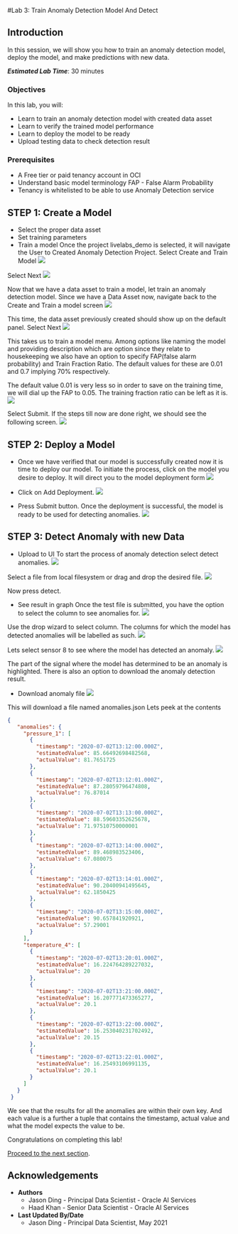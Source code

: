 #Lab 3: Train Anomaly Detection Model And Detect

## Introduction

In this session, we will show you how to train an anomaly detection model, deploy the model, and make predictions with new data.

***Estimated Lab Time***: 30 minutes

### Objectives

In this lab, you will:
- Learn to train an anomaly detection model with created data asset
- Learn to verify the trained model performance
- Learn to deploy the model to be ready
- Upload testing data to check detection result

### Prerequisites
- A Free tier or paid tenancy account in OCI
- Understand basic model terminology FAP - False Alarm Probability
- Tenancy is whitelisted to be able to use Anomaly Detection service


## **STEP 1:** Create a Model
* Select the proper data asset
* Set training parameters
* Train a model
Once the project livelabs_demo is selected, it will navigate the User to Created Anomaly Detection Project. Select Create and Train Model
![](../images/5_create_a_new_model.png " ")

Select Next
![](../images/create_a_new_data_asset.png " ")

Now that we have a data asset to train a model, let train an anomaly detection model. Since we have a Data Asset now, navigate back to the Create and Train a model screen
![](../images/5_create_a_new_model.png " ")

This time, the data asset previously created should show up on the default panel. Select Next
![](../images/choose_an_existing_dataset.png " ")

This takes us to train a model menu. Among options like naming the model and providing description which are option since they relate to housekeeping we also have an option to specify FAP(false alarm probability) and Train Fraction Ratio. The default values for these are 0.01 and 0.7 implying 70% respectively.

The default value 0.01 is very less so in order to save on the training time, we will dial up the FAP to 0.05. The training fraction ratio can be left as it is.
![](../images/create_and_train_model.png " ")

Select Submit. If the steps till now are done right, we should see the following screen.
![](../images/model_creation.png " ")

## **STEP 2:** Deploy a Model
* Once we have verified that our model is successfully created now it is time to deploy our model. To initiate the process, click on the model you desire to deploy. It will direct you to the model deployment form
![](../images/add_deployment.png " ")

* Click on Add Deployment.
![](../images/add_deployment_form.png " ")

* Press Submit button. Once the deployment is successful, the model is ready to be used for detecting anomalies.
![](../images/detect_anomalies.png " ")

## **STEP 3:** Detect Anomaly with new Data

* Upload to UI
To start the  process of anomaly detection select detect anomalies.
![](../images/upload_data.png " ")

Select a file from local filesystem or drag and drop the desired file.
![](../images/detect_anomalies_result.png " ")

Now press detect.

* See result in graph
Once the test file is submitted, you have the option to select the column to see anomalies for.
![](../images/select_column.png " ")

Use the drop wizard to select column. The columns for which the model has detected anomalies will be labelled as such.
![](../images/select_column_drop.png " ")

 Lets select sensor 8 to see where the model has detected an anomaly.
 ![](../images/graph.png " ")

The part of the signal where the model has determined to be an anomaly is highlighted. There is also an option to download the anomaly detection result.

* Download anomaly file
 ![](../images/graph_highlighted.png " ")

This will download a file named anomalies.json Lets peek at the contents
 ```json
 {
    "anomalies": {
      "pressure_1": [
        {
          "timestamp": "2020-07-02T13:12:00.000Z",
          "estimatedValue": 85.66492698482568,
          "actualValue": 81.7651725
        },
        {
          "timestamp": "2020-07-02T13:12:01.000Z",
          "estimatedValue": 87.28059796474808,
          "actualValue": 76.87014
        },
        {
          "timestamp": "2020-07-02T13:13:00.000Z",
          "estimatedValue": 88.59603352625678,
          "actualValue": 71.97510750000001
        },
        {
          "timestamp": "2020-07-02T13:14:00.000Z",
          "estimatedValue": 89.468983523406,
          "actualValue": 67.080075
        },
        {
          "timestamp": "2020-07-02T13:14:01.000Z",
          "estimatedValue": 90.20400941495645,
          "actualValue": 62.1850425
        },
        {
          "timestamp": "2020-07-02T13:15:00.000Z",
          "estimatedValue": 90.657841920921,
          "actualValue": 57.29001
        }
      ],
      "temperature_4": [
        {
          "timestamp": "2020-07-02T13:20:01.000Z",
          "estimatedValue": 16.224764289227032,
          "actualValue": 20
        },
        {
          "timestamp": "2020-07-02T13:21:00.000Z",
          "estimatedValue": 16.207771473365277,
          "actualValue": 20.1
        },
        {
          "timestamp": "2020-07-02T13:22:00.000Z",
          "estimatedValue": 16.253040231702492,
          "actualValue": 20.15
        },
        {
          "timestamp": "2020-07-02T13:22:01.000Z",
          "estimatedValue": 16.25493106991135,
          "actualValue": 20.1
        }
      ]
    }
  }

 ```

We see that the results for all the anomalies are within their own key. And each value is a further a tuple that contains the timestamp, actual value and what the model expects the value to be.

Congratulations on completing this lab!

[Proceed to the next section](#next).

## Acknowledgements

* **Authors**
    * Jason Ding - Principal Data Scientist - Oracle AI Services
    * Haad Khan - Senior Data Scientist - Oracle AI Services
* **Last Updated By/Date**
    * Jason Ding - Principal Data Scientist, May 2021
